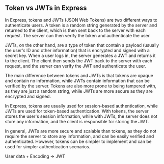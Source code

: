 ## Token vs JWTs in Express

In Express, tokens and JWTs (JSON Web Tokens) are two different ways to authenticate users. A token is a random string generated by the server and returned to the client, which is then sent back to the server with each request. The server can then verify the token and authenticate the user.

JWTs, on the other hand, are a type of token that contain a payload (usually the user's ID and other information) that is encrypted and signed with a secret key. When a user logs in, the server generates a JWT and returns it to the client. The client then sends the JWT back to the server with each request, and the server can verify the JWT and authenticate the user.

The main difference between tokens and JWTs is that tokens are opaque and contain no information, while JWTs contain information that can be verified by the server. Tokens are also more prone to being tampered with, as they are just a random string, while JWTs are more secure as they are encrypted and signed.

In Express, tokens are usually used for session-based authentication, while JWTs are used for token-based authentication. With tokens, the server stores the user's session information, while with JWTs, the server does not store any information, and the client is responsible for storing the JWT.

In general, JWTs are more secure and scalable than tokens, as they do not require the server to store any information, and can be easily verified and authenticated. However, tokens can be simpler to implement and can be used for simpler authentication scenarios.


User data + Encoding -> JWT